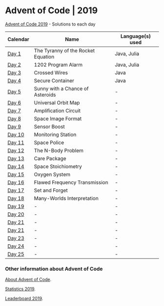 # Advent of Code | 2019

[Advent of Code 2019](https://adventofcode.com/2019) - Solutions to each day

|Calendar|Name|Language(s) used|
|---|---|---|
|[Day 1](https://adventofcode.com/2019/day/1)|The Tyranny of the Rocket Equation|Java, Julia|
|[Day 2](https://adventofcode.com/2019/day/2)|1202 Program Alarm|Java, Julia|
|[Day 3](https://adventofcode.com/2019/day/3)|Crossed Wires|Java|
|[Day 4](https://adventofcode.com/2019/day/4)|Secure Container|Java|
|[Day 5](https://adventofcode.com/2019/day/5)|Sunny with a Chance of Asteroids|-|
|[Day 6](https://adventofcode.com/2019/day/6)|Universal Orbit Map|-|
|[Day 7](https://adventofcode.com/2019/day/7)|Amplification Circuit|-|
|[Day 8](https://adventofcode.com/2019/day/8)|Space Image Format|-|
|[Day 9](https://adventofcode.com/2019/day/9)|Sensor Boost|-|
|[Day 10](https://adventofcode.com/2019/day/10)|Monitoring Station|-|
|[Day 11](https://adventofcode.com/2019/day/11)|Space Police|-|
|[Day 12](https://adventofcode.com/2019/day/12)|The N-Body Problem|-|
|[Day 13](https://adventofcode.com/2019/day/13)|Care Package|-|
|[Day 14](https://adventofcode.com/2019/day/14)|Space Stoichiometry|-|
|[Day 15](https://adventofcode.com/2019/day/15)|Oxygen System|-|
|[Day 16](https://adventofcode.com/2019/day/16)|Flawed Frequency Transmission|-|
|[Day 17](https://adventofcode.com/2019/day/17)|Set and Forget|-|
|[Day 18](https://adventofcode.com/2019/day/18)|Many-Worlds Interpretation|-|
|[Day 19](https://adventofcode.com/2019/day/19)|-|-|
|[Day 20](https://adventofcode.com/2019/day/20)|-|-|
|[Day 21](https://adventofcode.com/2019/day/21)|-|-|
|[Day 21](https://adventofcode.com/2019/day/22)|-|-|
|[Day 23](https://adventofcode.com/2019/day/23)|-|-|
|[Day 24](https://adventofcode.com/2019/day/24)|-|-|
|[Day 25](https://adventofcode.com/2019/day/25)|-|-|


### Other information about **Advent of Code**

[About Advent of Code](https://adventofcode.com/2019/about).

[Statistics 2019](https://adventofcode.com/2019/stats).

[Leaderboard 2019](https://adventofcode.com/2019/leaderboard).

